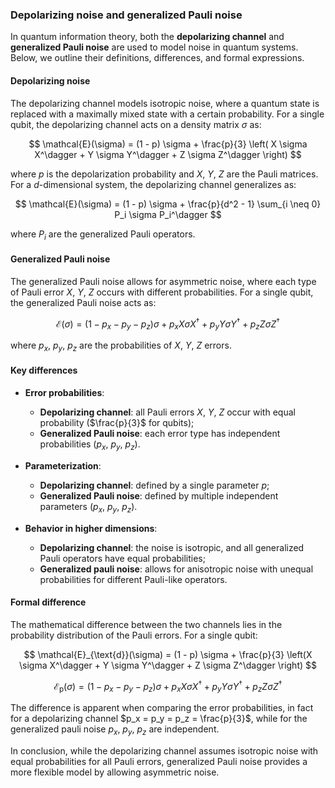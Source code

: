### Depolarizing noise and generalized Pauli noise

In quantum information theory, both the **depolarizing channel** and **generalized Pauli noise** are used to model noise in quantum systems. Below, we outline their definitions, differences, and formal expressions.

#### Depolarizing noise

The depolarizing channel models isotropic noise, where a quantum state is replaced with a maximally mixed state with a certain probability. For a single qubit, the depolarizing channel acts on a density matrix $\sigma$ as:

$$
\mathcal{E}(\sigma) = (1 - p) \sigma + \frac{p}{3} \left( X \sigma X^\dagger + Y \sigma Y^\dagger + Z \sigma Z^\dagger \right)
$$

where $p$ is the depolarization probability and $X$, $Y$, $Z$ are the Pauli matrices. For a $d$-dimensional system, the depolarizing channel generalizes as:

$$
\mathcal{E}(\sigma) = (1 - p) \sigma + \frac{p}{d^2 - 1} \sum_{i \neq 0} P_i \sigma P_i^\dagger
$$

where $P_i$ are the generalized Pauli operators.

#### Generalized Pauli noise

The generalized Pauli noise allows for asymmetric noise, where each type of Pauli error $X$, $Y$, $Z$ occurs with different probabilities. For a single qubit, the generalized Pauli noise acts as:

$$
\mathcal{E}(\sigma) = (1 - p_x - p_y - p_z) \sigma + p_x X \sigma X^\dagger + p_y Y \sigma Y^\dagger + p_z Z \sigma Z^\dagger
$$

where $p_x$, $p_y$, $p_z$ are the probabilities of $X$, $Y$, $Z$ errors.

#### Key differences

* **Error probabilities**:
  - **Depolarizing channel**: all Pauli errors $X$, $Y$, $Z$ occur with equal probability ($\frac{p}{3}$ for qubits);
  - **Generalized Pauli noise**: each error type has independent probabilities ($p_x$, $p_y$, $p_z$).

* **Parameterization**:
  - **Depolarizing channel**: defined by a single parameter $p$;
  - **Generalized Pauli noise**: defined by multiple independent parameters ($p_x$, $p_y$, $p_z$).

* **Behavior in higher dimensions**:
  - **Depolarizing channel**: the noise is isotropic, and all generalized Pauli operators have equal probabilities;
  - **Generalized pauli noise**: allows for anisotropic noise with unequal probabilities for different Pauli-like operators.

#### Formal difference

The mathematical difference between the two channels lies in the probability distribution of the Pauli errors. For a single qubit:

  $$
  \mathcal{E}_{\text{d}}(\sigma) = (1 - p) \sigma + \frac{p}{3} \left(X \sigma X^\dagger + Y \sigma Y^\dagger + Z \sigma Z^\dagger \right)
  $$
  
  $$
  \mathcal{E}_{\text{p}}(\sigma) = (1 - p_x - p_y - p_z) \sigma + p_x X \sigma X^\dagger + p_y Y \sigma Y^\dagger + p_z Z \sigma Z^\dagger
  $$

The difference is apparent when comparing the error probabilities, in fact for a depolarizing channel $p_x = p_y = p_z = \frac{p}{3}$, while for the generalized pauli noise $p_x$, $p_y$, $p_z$ are independent.

In conclusion, while the depolarizing channel assumes isotropic noise with equal probabilities for all Pauli errors, generalized Pauli noise provides a more flexible model by allowing asymmetric noise.
